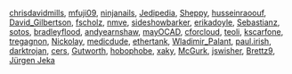 [chrisdavidmills](/en-US/profiles/chrisdavidmills),
[mfuji09](/en-US/profiles/mfuji09),
[ninjanails](/en-US/profiles/ninjanails),
[Jedipedia](/en-US/profiles/Jedipedia),
[Sheppy](/en-US/profiles/Sheppy),
[husseinraoouf](/en-US/profiles/husseinraoouf),
[David\_Gilbertson](/en-US/profiles/David_Gilbertson),
[fscholz](/en-US/profiles/fscholz), [nmve](/en-US/profiles/nmve),
[sideshowbarker](/en-US/profiles/sideshowbarker),
[erikadoyle](/en-US/profiles/erikadoyle),
[Sebastianz](/en-US/profiles/Sebastianz),
[sotos](/en-US/profiles/sotos),
[bradleyflood](/en-US/profiles/bradleyflood),
[andyearnshaw](/en-US/profiles/andyearnshaw),
[mayOCAD](/en-US/profiles/mayOCAD),
[cforcloud](/en-US/profiles/cforcloud), [teoli](/en-US/profiles/teoli),
[kscarfone](/en-US/profiles/kscarfone),
[tregagnon](/en-US/profiles/tregagnon),
[Nickolay](/en-US/profiles/Nickolay),
[medicdude](/en-US/profiles/medicdude),
[ethertank](/en-US/profiles/ethertank),
[Wladimir\_Palant](/en-US/profiles/Wladimir_Palant),
[paul.irish](/en-US/profiles/paul.irish),
[darktrojan](/en-US/profiles/darktrojan), [cers](/en-US/profiles/cers),
[Gutworth](/en-US/profiles/Gutworth),
[hobophobe](/en-US/profiles/hobophobe), [xaky](/en-US/profiles/xaky),
[McGurk](/en-US/profiles/McGurk), [jswisher](/en-US/profiles/jswisher),
[Brettz9](/en-US/profiles/Brettz9), [Jürgen
Jeka](/en-US/profiles/J%C3%BCrgen%20Jeka)
